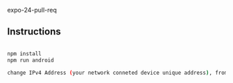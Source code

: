 expo-24-pull-req

## Instructions
```bash

npm install
npm run android

change IPv4 Address (your network conneted device unique address), from config.js file